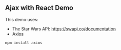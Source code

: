 ## Ajax with React Demo

This demo uses:

- The Star Wars API: https://swapi.co/documentation
- Axios 


```
npm install axios 
```

